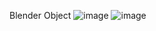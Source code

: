 Blender Object
![image](https://github.com/user-attachments/assets/e0374eab-7888-4b6f-bf36-0db043ad8a63)
![image](https://github.com/user-attachments/assets/e75532c3-b1f7-46ed-b998-454be30238a4)

